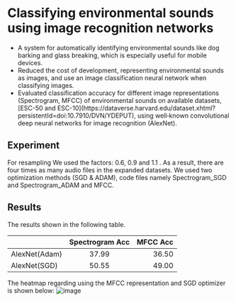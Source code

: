 # Classifying environmental sounds using image recognition networks
<ul>
  <li>A system for automatically identifying environmental sounds like dog barking and glass breaking, which is especially useful for mobile devices.</li>
  
  <li>Reduced the cost of development, representing environmental sounds as images, and use an image classification neural network when classifying images.</li>
  
  <li>Evaluated classification accuracy for different image representations (Spectrogram, MFCC) of environmental sounds on available datasets,[ESC-50 and ESC-10](https://dataverse.harvard.edu/dataset.xhtml?persistentId=doi:10.7910/DVN/YDEPUT), using well‑known convolutional deep neural networks for image recognition (AlexNet).</li>
</ul>


## Experiment
For resampling We used the factors: 0.6, 0.9 and 1.1 . As a result, there are four times as many audio files in the expanded datasets.
We used two optimization methods (SGD & ADAM), code files namely Spectrogram_SGD and Spectrogram_ADAM and MFCC.

## Results
  The results shown in the following table.

|              | Spectrogram Acc|   MFCC Acc    |
| :---         |     :---:      |          ---: |
| AlexNet(Adam)| 37.99          |     36.50     |
| AlexNet(SGD) | 50.55          |     49.00     |

  The heatmap regarding using the MFCC representation and SGD optimizer is shown below:
![image](https://user-images.githubusercontent.com/78047586/194751676-27af747e-5f27-4a91-a88b-102b32864f38.png)

